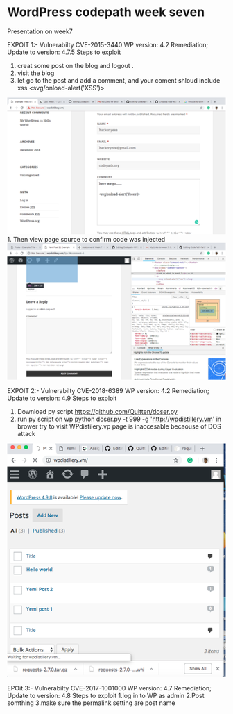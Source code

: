 
# WordPress codepath week seven 
Presentation on week7

EXPOIT 1:- 
Vulnerabilty CVE-2015-3440
WP version: 4.2
Remediation; Update to version: 4.7.5
Steps to exploit 
1. creat some post on the blog and logout .
1. visit the blog 
1. let go to the post and add a comment, and your coment shloud include xss <svg/onload-alert('XSS')>
<img src="https://github.com/YemiBeshe/Codepath-WP1/blob/master/Screen%20Shot%20WP%20comment%20XSS.png">
1. Then view page source to confirm code was injected  
<img src="https://github.com/YemiBeshe/Codepath-WP1/blob/master/pop%20up%20on%20WP.png">

EXPOIT 2:-
Vulnerabilty CVE-2018-6389
WP version: 4.2
Remediation; Update to version: 4.9
Steps to exploit 
1. Download py script https://github.com/Quitten/doser.py
1. run py script on wp python doser.py -t 999 -g 'http://wpdistillery.vm'
in brower try to visit WPdistilery.vp 
page is inaccesable becaouse of DOS attack
<img src="https://github.com/YemiBeshe/Codepath-WP1/blob/master/WP%20WAITING%20.png">

EPOit 3:-
Vulnerabilty CVE-2017-1001000
WP version: 4.7
Remediation; Update to version: 4.8
Steps to exploit 
1.log in to WP as admin 
2.Post somthing 
3.make sure the permalink setting are post name 

